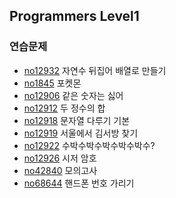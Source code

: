 

## Programmers Level1

### 연습문제

- [no12932](<https://github.com/duoh20/notebook/blob/master/JavaTest/src/programmers/level1/No12932.java>) 자연수 뒤집어 배열로 만들기
- [no1845](<https://github.com/duoh20/notebook/blob/master/JavaTest/src/programmers/level1/No1845.java>) 포켓몬
- [no12906](<https://github.com/duoh20/notebook/blob/master/JavaTest/src/programmers/level1/No12906.java>) 같은 숫자는 싫어
- [no12912](<https://github.com/duoh20/notebook/blob/master/JavaTest/src/programmers/level1/No12912.java>) 두 정수의 합
- [no12918](<https://github.com/duoh20/notebook/blob/master/JavaTest/src/programmers/level1/No12918.java>) 문자열 다루기 기본
- [no12919](<https://github.com/duoh20/notebook/blob/master/JavaTest/src/programmers/level1/No12919.java>) 서울에서 김서방 찾기
- [no12922](<https://github.com/duoh20/notebook/blob/master/JavaTest/src/programmers/level1/No12922.java>) 수박수박수박수박수박수?
- [no12926](<https://github.com/duoh20/notebook/blob/master/JavaTest/src/programmers/level1/No12926.java>) 시저 암호
- [no42840](<https://github.com/duoh20/notebook/blob/master/JavaTest/src/programmers/level1/No42840.java>) 모의고사
- [no68644](<https://github.com/duoh20/notebook/blob/master/JavaTest/src/programmers/level1/No12948.java>) 핸드폰 번호 가리기